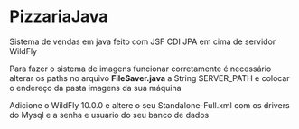 # PizzariaJava

Sistema de vendas em java feito com JSF CDI JPA em cima de servidor WildFly


Para fazer o sistema de imagens funcionar corretamente é necessário alterar os paths no arquivo <strong>FileSaver.java</strong> a String SERVER_PATH e colocar o endereço da pasta imagens da sua máquina


Adicione o WildFly 10.0.0 e altere o seu Standalone-Full.xml com os drivers do Mysql e a senha e usuario do seu banco de dados
